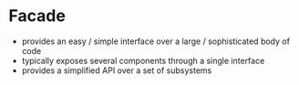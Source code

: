 # Facade

- provides an easy / simple interface over a large / sophisticated body of code
- typically exposes several components through a single interface
- provides a simplified API over a set of subsystems
